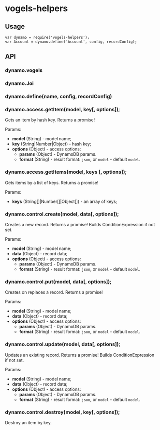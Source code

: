 # vogels-helpers

## Usage

```
var dynamo = require('vogels-helpers');
var Account = dynamo.define('Account', config, recordConfig);
```

## API

### dynamo.vogels
### dynamo.Joi

### dynamo.define(name, config, recordConfig)

### dynamo.access.getItem(model, key[, options]);

Gets an item by hash key. Returns a promise!

Params:
- **model** (String) - model name;
- **key** (String|Number|Object) - hash key;
- **options** (Object) - access options:
  - **params** (Object) - DynamoDB params.
  - **format** (String) - result format: `json`, or `model` - default `model`.
  
### dynamo.access.getItems(model, keys [, options]);

Gets items by a list of keys. Returns a promise!

Params:
- **keys** (String[]|Number[]|Object[]) - an array of keys;

### dynamo.control.create(model, data[, options]);

Creates a new record. Returns a promise! Builds ConditionExpression if not set.

Params:
- **model** (String) - model name;
- **data** (Object) - record data;
- **options** (Object) - access options:
  - **params** (Object) - DynamoDB params.
  - **format** (String) - result format: `json`, or `model` - default `model`.

### dynamo.control.put(model, data[, options]);

Creates on replaces a record. Returns a promise!

Params:
- **model** (String) - model name;
- **data** (Object) - record data;
- **options** (Object) - access options:
  - **params** (Object) - DynamoDB params.
  - **format** (String) - result format: `json`, or `model` - default `model`.

### dynamo.control.update(model, data[, options]);

Updates an existing record. Returns a promise! Builds ConditionExpression if not set.

Params:
- **model** (String) - model name;
- **data** (Object) - record data;
- **options** (Object) - access options:
  - **params** (Object) - DynamoDB params.
  - **format** (String) - result format: `json`, or `model` - default `model`.

### dynamo.control.destroy(model, key[, options]);

Destroy an item by key.
